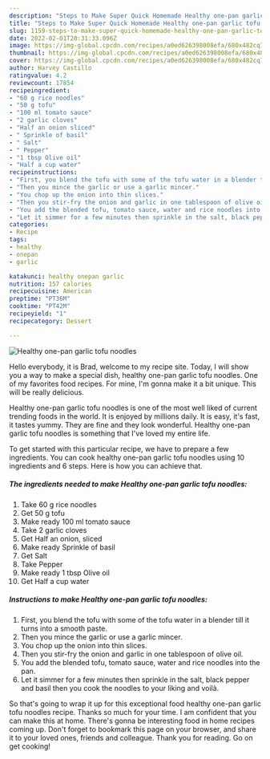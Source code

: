 ```yaml
---
description: "Steps to Make Super Quick Homemade Healthy one-pan garlic tofu noodles"
title: "Steps to Make Super Quick Homemade Healthy one-pan garlic tofu noodles"
slug: 1159-steps-to-make-super-quick-homemade-healthy-one-pan-garlic-tofu-noodles
date: 2022-02-01T20:31:33.096Z
image: https://img-global.cpcdn.com/recipes/a0ed626398008efa/680x482cq70/healthy-one-pan-garlic-tofu-noodles-recipe-main-photo.jpg
thumbnail: https://img-global.cpcdn.com/recipes/a0ed626398008efa/680x482cq70/healthy-one-pan-garlic-tofu-noodles-recipe-main-photo.jpg
cover: https://img-global.cpcdn.com/recipes/a0ed626398008efa/680x482cq70/healthy-one-pan-garlic-tofu-noodles-recipe-main-photo.jpg
author: Harvey Castillo
ratingvalue: 4.2
reviewcount: 17854
recipeingredient:
- "60 g rice noodles"
- "50 g tofu"
- "100 ml tomato sauce"
- "2 garlic cloves"
- "Half an onion sliced"
- " Sprinkle of basil"
- " Salt"
- " Pepper"
- "1 tbsp Olive oil"
- "Half a cup water"
recipeinstructions:
- "First, you blend the tofu with some of the tofu water in a blender till it turns into a smooth paste."
- "Then you mince the garlic or use a garlic mincer."
- "You chop up the onion into thin slices."
- "Then you stir-fry the onion and garlic in one tablespoon of olive oil."
- "You add the blended tofu, tomato sauce, water and rice noodles into the pan."
- "Let it simmer for a few minutes then sprinkle in the salt, black pepper and basil then you cook the noodles to your liking and voilà."
categories:
- Recipe
tags:
- healthy
- onepan
- garlic

katakunci: healthy onepan garlic 
nutrition: 157 calories
recipecuisine: American
preptime: "PT36M"
cooktime: "PT42M"
recipeyield: "1"
recipecategory: Dessert

---
```



![Healthy one-pan garlic tofu noodles](https://img-global.cpcdn.com/recipes/a0ed626398008efa/680x482cq70/healthy-one-pan-garlic-tofu-noodles-recipe-main-photo.jpg)

Hello everybody, it is Brad, welcome to my recipe site. Today, I will show you a way to make a special dish, healthy one-pan garlic tofu noodles. One of my favorites food recipes. For mine, I'm gonna make it a bit unique. This will be really delicious.



Healthy one-pan garlic tofu noodles is one of the most well liked of current trending foods in the world. It is enjoyed by millions daily. It is easy, it's fast, it tastes yummy. They are fine and they look wonderful. Healthy one-pan garlic tofu noodles is something that I've loved my entire life.


To get started with this particular recipe, we have to prepare a few ingredients. You can cook healthy one-pan garlic tofu noodles using 10 ingredients and 6 steps. Here is how you can achieve that.

<!--inarticleads1-->

##### The ingredients needed to make Healthy one-pan garlic tofu noodles:

1. Take 60 g rice noodles
1. Get 50 g tofu
1. Make ready 100 ml tomato sauce
1. Take 2 garlic cloves
1. Get Half an onion, sliced
1. Make ready  Sprinkle of basil
1. Get  Salt
1. Take  Pepper
1. Make ready 1 tbsp Olive oil
1. Get Half a cup water




<!--inarticleads2-->

##### Instructions to make Healthy one-pan garlic tofu noodles:

1. First, you blend the tofu with some of the tofu water in a blender till it turns into a smooth paste.
1. Then you mince the garlic or use a garlic mincer.
1. You chop up the onion into thin slices.
1. Then you stir-fry the onion and garlic in one tablespoon of olive oil.
1. You add the blended tofu, tomato sauce, water and rice noodles into the pan.
1. Let it simmer for a few minutes then sprinkle in the salt, black pepper and basil then you cook the noodles to your liking and voilà.




So that's going to wrap it up for this exceptional food healthy one-pan garlic tofu noodles recipe. Thanks so much for your time. I am confident that you can make this at home. There's gonna be interesting food in home recipes coming up. Don't forget to bookmark this page on your browser, and share it to your loved ones, friends and colleague. Thank you for reading. Go on get cooking!
